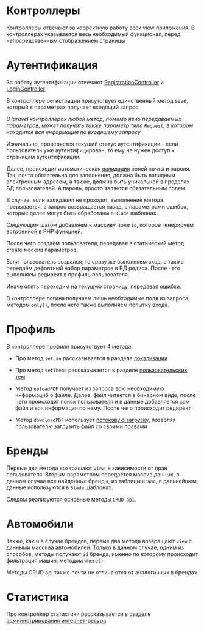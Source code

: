 # Контроллеры

Контроллеры отвечают за корректную работу всех view приложения. 
В контроллерах указывается весь необходимый функционал, перед непосредственным отображением страницы

# Аутентификация

За работу аутентификации отвечают [RegistrationController](https://github.com/DavidaaWoW/LaravelCarServiceApplication/blob/main/app/Http/Controllers/RegistrationController.php) и [LoginController](https://github.com/DavidaaWoW/LaravelCarServiceApplication/blob/main/app/Http/Controllers/LoginController.php)

В контроллере регистрации присутствует единственный метод save, который в параметрах получает входящий запрос

*В laravel контроллерах любой метод, помимо явно передаваемых параметров, может получать также параметр типа ```Request```, в котором находится вся информация по входящему запросу*

Изначально, проверяется текущий статус аутентификации - если пользователь уже аутентифицирован, то ему не нужен доступ к страницам аутентификации.

Далее, происходит автоматическая [валидация](https://laravel.com/docs/9.x/validation#main-content) полей почты и пароля. Так, почта обязательна для заполнения, должна быть валидным электронным адресом, а также, должна быть уникальной в пределах БД пользователей. А пароль, просто является обязательным полем.

В случае, если валидация не проходит, выполнение метода прерывается, а запрос возвращается назад, с параметрами ошибок, которые далее могут быть обработаны в ```Blade``` шаблонах.

Следующим шагом добавляем к массиву поле ```id```, которое генерируем встроенной в PHP функцией.

После чего создаём пользователя, передавая в статический метод create массив параметров.

Если пользователь создался, то сразу же выполняем вход, а также передаём дефолтный набор параметров в БД редиса. После чего выполняем редирект в профиль пользователя.

Иначе опять переходим на текущую страницу, передавая ошибки.


В контроллере логина получаем лишь необходимые поля из запроса, методом ```only()```, после чего также выполняем попытку входа.

# Профиль

В контроллере профиля присутствует 4 метода.

+ Про метод ```setLan``` рассказывается в разделе [локализации](https://github.com/DavidaaWoW/LaravelCarServiceApplication/tree/main/lang)

+ Про метод ```setTheme``` рассказывается в разделе [пользовательских тем](https://github.com/DavidaaWoW/LaravelCarServiceApplication/tree/main/public/themes)

+ Метод ```uploadPDF``` получает из запроса всю необходимую информациб о файле. Далее, файл читается в бинарном виде, после чего происходит поиск пользователя и в данные добавляется сам файл и вся информация по нему. После чего происходит редирект

+ Метод ```downloadPDF``` использует [потоковую загрузку](https://laravel.com/docs/9.x/responses#streamed-downloads), позволяя пользователю загрузить файл со своими правами

# Бренды

Первые два метода возвращают ```view```, в зависимости от прав пользователя. Вторым параметром передаётся массив данных, в данном случае все найденные бренды, из таблицы ```Brand```, в дальнейшем, данные используются в ```Blade``` шаблонах.

Следом реализуются основные методы ```CRUD api```.

# Автомобили

Также, как и в случае брендов, первые два метода возвращают ```view``` с данными массива автомобилей. Только в данном случае, одним из способов, методы получают ```id``` бренда, именно по которому происходит фильтрация машин, методом ```where()```

Методы CRUD api также почти не отличаются от аналогичных в брендах

# Статистика
Про контроллер статистики рассказывается в разделе [администрирования интернет-ресура](https://github.com/DavidaaWoW/LaravelCarServiceApplication/tree/main/resources/views/admin)

